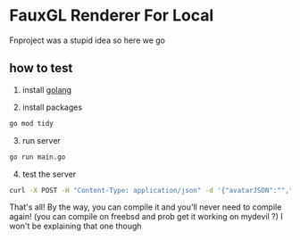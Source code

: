 # FauxGL Renderer For Local

Fnproject was a stupid idea so here we go

## how to test

1. install [golang](https://go.dev/)

2. install packages
```sh
go mod tidy
```

3. run server
```sh
go run main.go
```

4. test the server
```sh
curl -X POST -H "Content-Type: application/json" -d '{"avatarJSON":"","size":512}' http://0.0.0.0:8080/render
```

That's all!
By the way, you can compile it and you'll never need to compile again! (you can compile on freebsd and prob get it working on mydevil ?)
I won't be explaining that one though

